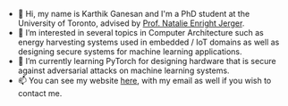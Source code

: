 - 👋 Hi, my name is Karthik Ganesan and I'm a PhD student at the University of Toronto, advised by [Prof. Natalie Enright Jerger](https://www.eecg.utoronto.ca/~enright/). 
- 👀 I’m interested in several topics in Computer Architecture such as energy harvesting systems used in embedded / IoT domains as well as designing secure systems for machine learning applications. 
- 🌱 I’m currently learning PyTorch for designing hardware that is secure against adversarial attacks on machine learning systems. 
- 📫 You can see my website [here](https://www.eecg.utoronto.ca/~ganesa10/), with my email as well if you wish to contact me. 

<!---
KarthikGanesan88/KarthikGanesan88 is a ✨ special ✨ repository because its `README.md` (this file) appears on your GitHub profile.
You can click the Preview link to take a look at your changes.
--->
